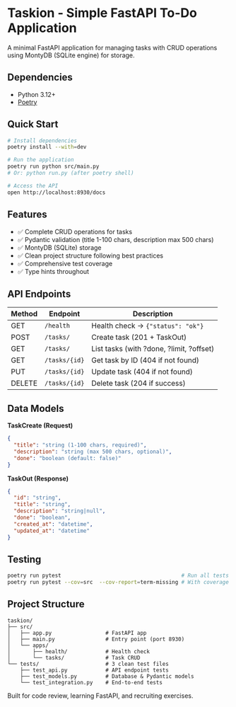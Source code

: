 # Taskion - Simple FastAPI To-Do Application

A minimal FastAPI application for managing tasks with CRUD operations using MontyDB (SQLite engine) for storage.

## Dependencies

- Python 3.12+
- [Poetry](https://python-poetry.org/)

## Quick Start

```bash
# Install dependencies
poetry install --with=dev

# Run the application
poetry run python src/main.py
# Or: python run.py (after poetry shell)

# Access the API
open http://localhost:8930/docs
```

## Features

- ✅ Complete CRUD operations for tasks
- ✅ Pydantic validation (title 1-100 chars, description max 500 chars)
- ✅ MontyDB (SQLite) storage
- ✅ Clean project structure following best practices
- ✅ Comprehensive test coverage
- ✅ Type hints throughout

## API Endpoints

| Method | Endpoint      | Description                              |
| ------ | ------------- | ---------------------------------------- |
| GET    | `/health`     | Health check → `{"status": "ok"}`        |
| POST   | `/tasks/`     | Create task (201 + TaskOut)              |
| GET    | `/tasks/`     | List tasks (with ?done, ?limit, ?offset) |
| GET    | `/tasks/{id}` | Get task by ID (404 if not found)        |
| PUT    | `/tasks/{id}` | Update task (404 if not found)           |
| DELETE | `/tasks/{id}` | Delete task (204 if success)             |

## Data Models

**TaskCreate (Request)**
```json
{
  "title": "string (1-100 chars, required)",
  "description": "string (max 500 chars, optional)",
  "done": "boolean (default: false)"
}
```

**TaskOut (Response)**
```json
{
  "id": "string",
  "title": "string",
  "description": "string|null",
  "done": "boolean",
  "created_at": "datetime",
  "updated_at": "datetime"
}
```

## Testing

```bash
poetry run pytest                                      # Run all tests
poetry run pytest --cov=src  --cov-report=term-missing # With coverage
```

## Project Structure

```shell
taskion/
├── src/
│   ├── app.py                 # FastAPI app
│   ├── main.py                # Entry point (port 8930)
│   └── apps/
│       ├── health/            # Health check
│       └── tasks/             # Task CRUD
└── tests/                     # 3 clean test files
    ├── test_api.py            # API endpoint tests
    ├── test_models.py         # Database & Pydantic models
    └── test_integration.py    # End-to-end tests
```

Built for code review, learning FastAPI, and recruiting exercises.